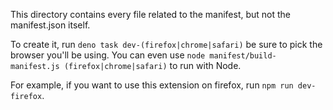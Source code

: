 This directory contains every file related to the manifest, but not the manifest.json itself.

To create it, run `deno task dev-(firefox|chrome|safari)` be sure to pick the browser you'll be using.
You can even use `node manifest/build-manifest.js (firefox|chrome|safari)` to run with Node.

For example, if you want to use this extension on firefox, run `npm run dev-firefox`.
